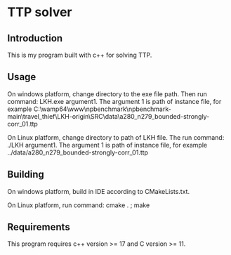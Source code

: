 # TTP solver

## Introduction

This is my program built with c++ for solving TTP.

## Usage

On windows platform, change directory to the exe file path. Then run command: LKH.exe argument1. The argument 1 is path of instance file, for example C:\wamp64\www\npbenchmark\npbenchmark-main\travel_thief\LKH-origin\SRC\data\a280_n279_bounded-strongly-corr_01.ttp

On Linux platform, change directory to path of LKH file. The run command: ./LKH argument1.  The argument 1 is path of instance file, for example ../data/a280_n279_bounded-strongly-corr_01.ttp

## Building

On windows platform, build in IDE according to CMakeLists.txt.

On Linux platform, run command:  cmake . ; make 

## Requirements

This program requires c++ version >= 17 and C version >= 11.